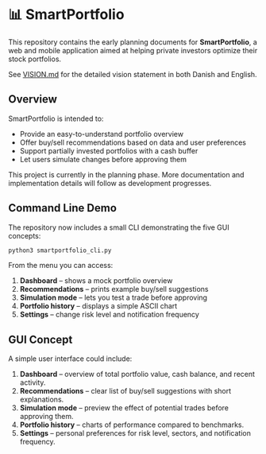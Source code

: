 # 📊 SmartPortfolio

This repository contains the early planning documents for **SmartPortfolio**, a web and mobile application aimed at helping private investors optimize their stock portfolios.

See [VISION.md](VISION.md) for the detailed vision statement in both Danish and English.

## Overview

SmartPortfolio is intended to:

- Provide an easy-to-understand portfolio overview
- Offer buy/sell recommendations based on data and user preferences
- Support partially invested portfolios with a cash buffer
- Let users simulate changes before approving them

This project is currently in the planning phase. More documentation and implementation details will follow as development progresses.

## Command Line Demo

The repository now includes a small CLI demonstrating the five GUI concepts:

```bash
python3 smartportfolio_cli.py
```

From the menu you can access:

1. **Dashboard** – shows a mock portfolio overview
2. **Recommendations** – prints example buy/sell suggestions
3. **Simulation mode** – lets you test a trade before approving
4. **Portfolio history** – displays a simple ASCII chart
5. **Settings** – change risk level and notification frequency

## GUI Concept

A simple user interface could include:

1. **Dashboard** – overview of total portfolio value, cash balance, and recent activity.
2. **Recommendations** – clear list of buy/sell suggestions with short explanations.
3. **Simulation mode** – preview the effect of potential trades before approving them.
4. **Portfolio history** – charts of performance compared to benchmarks.
5. **Settings** – personal preferences for risk level, sectors, and notification frequency.

